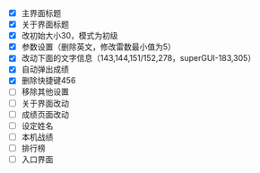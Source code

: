 - [x] 主界面标题
- [x] 关于界面标题
- [x] 改初始大小30，模式为初级
- [x] 参数设置（删除英文，修改雷数最小值为5）
- [x] 改动下面的文字信息（143,144,151/152,278，superGUI-183,305）
- [x] 自动弹出成绩
- [x] 删除快捷键456
- [ ] 移除其他设置
- [ ] 关于界面改动
- [ ] 成绩页面改动
- [ ] 设定姓名
- [ ] 本机战绩
- [ ] 排行榜
- [ ] 入口界面